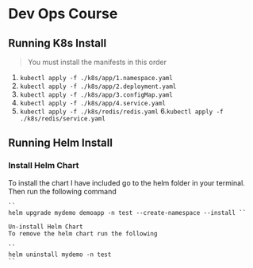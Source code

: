 # Dev Ops Course


## Running K8s Install

> You must install the manifests in this order 

1. `` kubectl apply -f ./k8s/app/1.namespace.yaml ``
2. `` kubectl apply -f ./k8s/app/2.deployment.yaml ``
3. `` kubectl apply -f ./k8s/app/3.configMap.yaml ``
4. `` kubectl apply -f ./k8s/app/4.service.yaml ``
5. `` kubectl apply -f ./k8s/redis/redis.yaml ``
6.`` kubectl apply -f ./k8s/redis/service.yaml ``

## Running Helm Install 

### Install Helm Chart
To install the chart I have included go to the helm folder in your terminal. 
Then run the following command
```
``
helm upgrade mydemo demoapp -n test --create-namespace --install ``

Un-install Helm Chart
To remove the helm chart run the following

``
helm uninstall mydemo -n test
``
```

